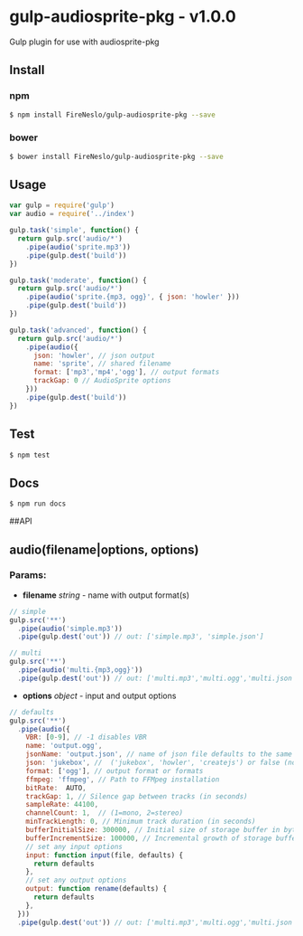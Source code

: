 gulp-audiosprite-pkg - v1.0.0
===

Gulp plugin for use with audiosprite-pkg
## Install

### npm
```bash
$ npm install FireNeslo/gulp-audiosprite-pkg --save
```
### bower
```bash
$ bower install FireNeslo/gulp-audiosprite-pkg --save
```
## Usage

```js
var gulp = require('gulp')
var audio = require('../index')

gulp.task('simple', function() {
  return gulp.src('audio/*')
    .pipe(audio('sprite.mp3'))
    .pipe(gulp.dest('build'))
})

gulp.task('moderate', function() {
  return gulp.src('audio/*')
    .pipe(audio('sprite.{mp3, ogg}', { json: 'howler' }))
    .pipe(gulp.dest('build'))
})

gulp.task('advanced', function() {
  return gulp.src('audio/*')
    .pipe(audio({
      json: 'howler', // json output
      name: 'sprite', // shared filename
      format: ['mp3','mp4','ogg'], // output formats
      trackGap: 0 // AudioSprite options
    }))
    .pipe(gulp.dest('build'))
})

```
## Test
```bash
$ npm test
```

## Docs
```bash
$ npm run docs
```

##API
## audio(filename|options, options)

### Params:

* **filename** *string* - name with output format(s)
```js
// simple
gulp.src('**')
  .pipe(audio('simple.mp3'))
  .pipe(gulp.dest('out')) // out: ['simple.mp3', 'simple.json']

// multi
gulp.src('**')
  .pipe(audio('multi.{mp3,ogg}'))
  .pipe(gulp.dest('out')) // out: ['multi.mp3','multi.ogg','multi.json']

```

* **options** *object* - input and output options
```js
// defaults
gulp.src('**')
  .pipe(audio({
    VBR: [0-9], // -1 disables VBR
    name: 'output.ogg',
    jsonName: 'output.json', // name of json file defaults to the same as name
    json: 'jukebox', //  ('jukebox', 'howler', 'createjs') or false (no json)
    format: ['ogg'], // output format or formats
    ffmpeg: 'ffmpeg', // Path to FFMpeg installation
    bitRate:  AUTO,
    trackGap: 1, // Silence gap between tracks (in seconds)
    sampleRate: 44100,
    channelCount: 1,  // (1=mono, 2=stereo)
    minTrackLength: 0, // Minimum track duration (in seconds)
    bufferInitialSize: 300000, // Initial size of storage buffer in bytes
    bufferIncrementSize: 100000, //	Incremental growth of storage buffer in bytes.
    // set any input options
    input: function input(file, defaults) {
      return defaults
    },
    // set any output options
    output: function rename(defaults) {
      return defaults
    },
  }))
  .pipe(gulp.dest('out')) // out: ['multi.mp3','multi.ogg','multi.json']

```

